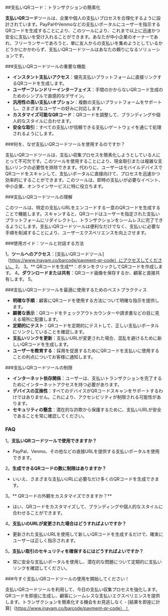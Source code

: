 ##支払いQRコード：トランザクションの簡素化

**支払いQRコード**ツールは、企業や個人の支払いプロセスを合理化するように設計されています。PayPalやVenmoなどの支払いポータルにユーザーを指示するQRコードを生成することにより、このツールにより、これまで以上に迅速かつ安全に支払いを受け入れることができます。あなたが中小企業のオーナーであれ、フリーランサーであろうと、単に友人からの支払いを集めようとしているかどうかにかかわらず、支払いQRコードツールはあなたの頼りになるソリューションです。

###支払いQRコードツールの重要な機能

-  **インスタント支払いアクセス**：優先支払いプラットフォームに直接リンクするQRコードを生成します。
-  **ユーザーフレンドリーインターフェイス**：手間のかからないQRコード生成のためのシンプルで直感的なデザイン。
-  **汎用性の高い支払いオプション**：複数の支払いプラットフォームをサポートし、さまざまなユーザーの好みに対応します。
-  **カスタマイズ可能なQRコード**：QRコードを調整して、ブランディングや個人的なスタイルに合わせます。
-  **安全な取引**：すべての支払いが信頼できる支払いゲートウェイを通じて処理されるようにします。

###何を、なぜ支払いQRコードツールを使用するのですか？

支払いQRコードツールは、支払い収集プロセスを簡素化しようとしている人にとって不可欠です。このツールを使用することにより、現金取引または複雑な支払いリンクの必要性を排除できます。代わりに、ユーザーはモバイルデバイスでQRコードをスキャンして、支払いポータルに直接向けて、プロセスを迅速かつ効率的にすることができます。このツールは、即時の支払いが必要なイベント、中小企業、オンラインサービスに特に役立ちます。

###支払いQRコードツールの理解

このツールは、特定の支払いURLをエンコードする一意のQRコードを生成することで機能します。スキャンすると、QRコードはユーザーを指定された支払いプラットフォームにリダイレクトし、トランザクションをシームレスに完了できるようにします。支払いQRコードツールは便利なだけでなく、支払いに必要な手順を削減することにより、ユーザーエクスペリエンスを向上させます。

###使用ガイド：ツールと対話する方法

1。**ツールへのアクセス**：[支払いQRコードツール]（https://www.inayam.co/barcode/payment-qr-code）にアクセスしてください。
2。
3。** QRコードを生成**：ボタンをクリックしてQRコードを作成します。
4。**ダウンロードまたは共有**：QRコード画像を保存するか、顧客と直接共有します。
5。

###支払いQRコードツールを最適に使用するためのベストプラクティス

-  **明確な手順**：顧客にQRコードを使用する方法について明確な指示を提供します。
-  **顕著な表示**：QRコードをチェックアウトカウンターや請求書などの目に見える場所に配置します。
-  **定期的にテスト**：QRコードを定期的にテストして、正しい支払いポータルにリンクしていることを確認します。
-  **支払いリンクを更新**：支払いURLが変更された場合、混乱を避けるために新しいQRコードを生成します。
-  **ユーザーを教育する**：採用を促進するためにQRコードを支払いに使用することの利点についてお客様に通知します。

###支払いQRコードツールの制限

-  **インターネット依存関係**：ユーザーは、支払いトランザクションを完了するためにインターネットアクセスを持つ必要があります。
-  **デバイスの互換性**：すべてのデバイスがQRコードスキャンをサポートするわけではありません。これにより、アクセシビリティが制限される可能性があります。
-  **セキュリティの懸念**：潜在的な詐欺から保護するために、支払いURLが安全であることを常に確認してください。

### FAQ

1。**支払いQRコードツールで使用できますか？**
-  PayPal、Venmo、その他などの直接URLを提供する支払いポータルを使用できます。

2。**生成できるQRコードの数に制限はありますか？**
- いいえ、さまざまな支払いURLに必要なだけ多くのQRコードを生成できます。

3。** QRコードの外観をカスタマイズできますか？**
- はい、QRコードをカスタマイズして、ブランディングや個人的なスタイルに合わせることができます。

4。**支払いのURLが変更された場合はどうすればよいですか？**
- 更新された支払いURLを使用して新しいQRコードを生成するだけで、確実に ユーザーは正しく指示されます。

5。**支払い取引のセキュリティを確保するにはどうすればよいですか？**
- 常に安全な支払いポータルを使用し、潜在的な問題について定期的に支払いリンクを確認してください。

###今すぐ支払いQRコードツールの使用を開始してください！

支払いQRコードツールを利用して、今日の支払い収集プロセスを強化します。QRコードを即座に生成し、顧客にシームレスな支払いエクスペリエンスを提供します。トランザクションを簡素化する機会をお見逃しなく -  [結果を即座に計算]（https://www.inayam.co/barcode/payment-qr-code）！